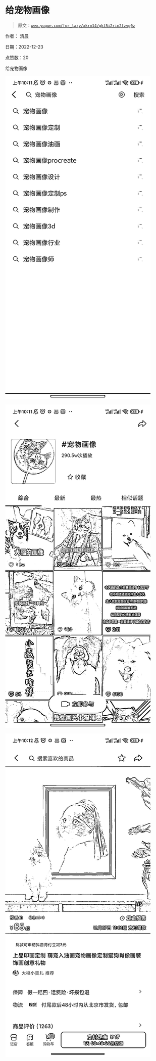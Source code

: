 # 给宠物画像

> 原文：[`www.yuque.com/for_lazy/xkrm14/gkl5i2rin2fzvg0z`](https://www.yuque.com/for_lazy/xkrm14/gkl5i2rin2fzvg0z)

作者： 清晨 

日期：2022-12-23 

点赞数：20 

给宠物画像 

![](img/d589adc887381c5c0f4d8ac85a1a37c5.png) 

![](img/1e4437ed049789df5a40f7bd0f84e577.png) 

![](img/b6b5dbd774ad605c290af0542219dd29.png) 

